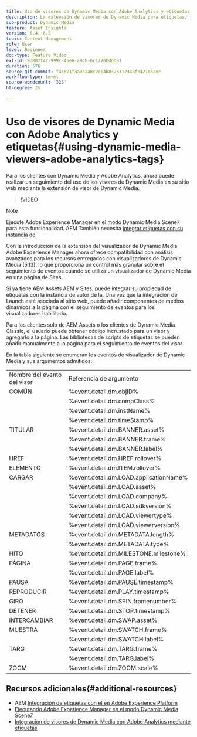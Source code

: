 ```yaml
---
title: Uso de visores de Dynamic Media con Adobe Analytics y etiquetas
description: La extensión de visores de Dynamic Media para etiquetas, junto con la versión de visores de Dynamic Media 5.13, permite a los clientes de Dynamic Media, Adobe Analytics y las etiquetas utilizar eventos y datos específicos para los visores de Dynamic Media en su configuración de etiquetas.
sub-product: Dynamic Media
feature: Asset Insights
version: 6.4, 6.5
topic: Content Management
role: User
level: Beginner
doc-type: Feature Video
exl-id: 9d807f4c-999c-45e6-a9db-6c1776bddda1
duration: 576
source-git-commit: f4c621f3a9caa8c2c64b8323312343fe421a5aee
workflow-type: tm+mt
source-wordcount: '325'
ht-degree: 2%

---
```


# Uso de visores de Dynamic Media con Adobe Analytics y etiquetas{#using-dynamic-media-viewers-adobe-analytics-tags}

Para los clientes con Dynamic Media y Adobe Analytics, ahora puede realizar un seguimiento del uso de los visores de Dynamic Media en su sitio web mediante la extensión de visor de Dynamic Media.

>[!VIDEO](https://video.tv.adobe.com/v/29308?quality=12&learn=on)

>[!NOTE]
>
> Ejecute Adobe Experience Manager en el modo Dynamic Media Scene7 para esta funcionalidad. AEM También necesita [integrar etiquetas con su instancia de](https://experienceleague.adobe.com/docs/experience-manager-learn/sites/integrations/experience-platform-launch/overview.html?lang=es).

Con la introducción de la extensión del visualizador de Dynamic Media, Adobe Experience Manager ahora ofrece compatibilidad con análisis avanzados para los recursos entregados con visualizadores de Dynamic Media (5.13), lo que proporciona un control más granular sobre el seguimiento de eventos cuando se utiliza un visualizador de Dynamic Media en una página de Sites.

Si ya tiene AEM Assets AEM y Sites, puede integrar su propiedad de etiquetas con la instancia de autor de la. Una vez que la integración de Launch esté asociada al sitio web, puede añadir componentes de medios dinámicos a la página con el seguimiento de eventos para los visualizadores habilitado.

Para los clientes solo de AEM Assets o los clientes de Dynamic Media Classic, el usuario puede obtener código incrustado para un visor y agregarlo a la página. Las bibliotecas de scripts de etiquetas se pueden añadir manualmente a la página para el seguimiento de eventos del visor.

En la tabla siguiente se enumeran los eventos de visualizador de Dynamic Media y sus argumentos admitidos:

<table>
   <tbody>
      <tr>
         <td>Nombre del evento del visor</td>
         <td>Referencia de argumento</td>
      </tr>
      <tr>
         <td> COMÚN </td>
         <td> %event.detail.dm.objID% </td>
      </tr>
      <tr>
         <td> </td>
         <td> %event.detail.dm.compClass% </td>
      </tr>
      <tr>
         <td> </td>
         <td> %event.detail.dm.instName% </td>
      </tr>
      <tr>
         <td> </td>
         <td> %event.detail.dm.timeStamp% </td>
      </tr>
      <tr>
         <td> TITULAR <br></td>
         <td> %event.detail.dm.BANNER.asset% </td>
      </tr>
      <tr>
         <td> </td>
         <td> %event.detail.dm.BANNER.frame% </td>
      </tr>
      <tr>
         <td> </td>
         <td> %event.detail.dm.BANNER.label% </td>
      </tr>
      <tr>
         <td> HREF </td>
         <td> %event.detail.dm.HREF.rollover% </td>
      </tr>
      <tr>
         <td> ELEMENTO </td>
         <td> %event.detail.dm.ITEM.rollover% </td>
      </tr>
      <tr>
         <td> CARGAR </td>
         <td> %event.detail.dm.LOAD.applicationName% </td>
      </tr>
      <tr>
         <td><strong> </strong></td>
         <td> %event.detail.dm.LOAD.asset% </td>
      </tr>
      <tr>
         <td><strong> </strong></td>
         <td> %event.detail.dm.LOAD.company% </td>
      </tr>
      <tr>
         <td><strong> </strong></td>
         <td> %event.detail.dm.LOAD.sdkversion% </td>
      </tr>
      <tr>
         <td><strong> </strong></td>
         <td> %event.detail.dm.LOAD.viewertype% </td>
      </tr>
      <tr>
         <td><strong> </strong></td>
         <td> %event.detail.dm.LOAD.viewerversion% </td>
      </tr>
      <tr>
         <td> METADATOS </td>
         <td> %event.detail.dm.METADATA.length% </td>
      </tr>
      <tr>
         <td> </td>
         <td> %event.detail.dm.METADATA.type% </td>
      </tr>
      <tr>
         <td> HITO </td>
         <td> %event.detail.dm.MILESTONE.milestone% </td>
      </tr>
      <tr>
         <td> PÁGINA </td>
         <td> %event.detail.dm.PAGE.frame% </td>
      </tr>
      <tr>
         <td> </td>
         <td> %event.detail.dm.PAGE.label% </td>
      </tr>
      <tr>
         <td> PAUSA </td>
         <td> %event.detail.dm.PAUSE.timestamp% </td>
      </tr>
      <tr>
         <td> REPRODUCIR </td>
         <td> %event.detail.dm.PLAY.timestamp% </td>
      </tr>
      <tr>
         <td> GIRO </td>
         <td> %event.detail.dm.SPIN.framenumber% </td>
      </tr>
      <tr>
         <td> DETENER </td>
         <td> %event.detail.dm.STOP.timestamp% </td>
      </tr>
      <tr>
         <td> INTERCAMBIAR </td>
         <td> %event.detail.dm.SWAP.asset% </td>
      </tr>
      <tr>
         <td> MUESTRA </td>
         <td> %event.detail.dm.SWATCH.frame% </td>
      </tr>
      <tr>
         <td> </td>
         <td> %event.detail.dm.SWATCH.label% </td>
      </tr>
      <tr>
         <td> TARG </td>
         <td> %event.detail.dm.TARG.frame% </td>
      </tr>
      <tr>
         <td> </td>
         <td> %event.detail.dm.TARG.label% </td>
      </tr>
      <tr>
         <td> ZOOM </td>
         <td> %event.detail.dm.ZOOM.scale% </td>
      </tr>
   </tbody>
</table>

## Recursos adicionales{#additional-resources}

* AEM [Integración de etiquetas con el en Adobe Experience Platform](https://experienceleague.adobe.com/docs/experience-manager-learn/sites/integrations/experience-platform-launch/overview.html?lang=es)
* [Ejecutando Adobe Experience Manager en el modo Dynamic Media Scene7](https://experienceleague.adobe.com/docs/experience-manager-65/assets/dynamic/config-dms7.html?lang=en)
* [Integración de visores de Dynamic Media con Adobe Analytics mediante etiquetas](https://experienceleague.adobe.com/docs/experience-manager-learn/assets/dynamic-media/dynamic-media-viewer-extension-use.html)
